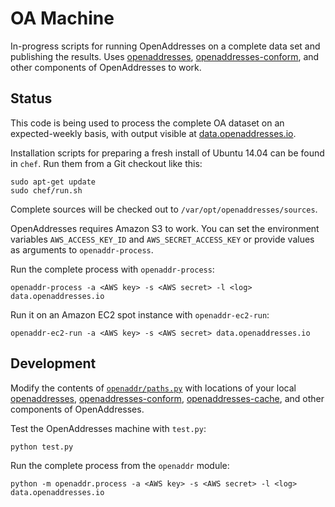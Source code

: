 OA Machine
==========

In-progress scripts for running OpenAddresses on a complete data set and publishing
the results. Uses [openaddresses](https://github.com/openaddresses/openaddresses),
[openaddresses-conform](https://github.com/openaddresses/openaddresses-conform),
and other components of OpenAddresses to work.

Status
------

This code is being used to process the complete OA dataset on an expected-weekly
basis, with output visible at [data.openaddresses.io](http://data.openaddresses.io).

Installation scripts for preparing a fresh install of Ubuntu 14.04 can be found
in `chef`. Run them from a Git checkout like this:

    sudo apt-get update
    sudo chef/run.sh

Complete sources will be checked out to `/var/opt/openaddresses/sources`.

OpenAddresses requires Amazon S3 to work. You can set the environment variables
`AWS_ACCESS_KEY_ID` and `AWS_SECRET_ACCESS_KEY` or provide values as arguments
to `openaddr-process`.

Run the complete process with `openaddr-process`:

    openaddr-process -a <AWS key> -s <AWS secret> -l <log> data.openaddresses.io

Run it on an Amazon EC2 spot instance with `openaddr-ec2-run`:

    openaddr-ec2-run -a <AWS key> -s <AWS secret> data.openaddresses.io

Development
-----------

Modify the contents of [`openaddr/paths.py`](openaddr/paths.py) with locations
of your local [openaddresses](https://github.com/openaddresses/openaddresses),
[openaddresses-conform](https://github.com/openaddresses/openaddresses-conform),
[openaddresses-cache](https://github.com/openaddresses/openaddresses-cache),
and other components of OpenAddresses.

Test the OpenAddresses machine with `test.py`:

    python test.py

Run the complete process from the `openaddr` module:

    python -m openaddr.process -a <AWS key> -s <AWS secret> -l <log> data.openaddresses.io
